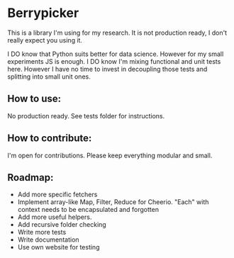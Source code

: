# Berrypicker

This is a library I'm using for my research.
It is not production ready, I don't really expect you using it.

I DO know that Python suits better for data science. However for my small experiments JS is enough.
I DO know I'm mixing functional and unit tests here. However I have no time to invest in decoupling those tests and splitting into small unit ones.

## How to use:
No production ready. See tests folder for instructions.

## How to contribute:
I'm open for contributions. Please keep everything modular and small.

## Roadmap:
- Add more specific fetchers
- Implement array-like Map, Filter, Reduce for Cheerio. "Each" with context needs to be encapsulated and forgotten
- Add more useful helpers.
- Add recursive folder checking
- Write more tests
- Write documentation
- Use own website for testing